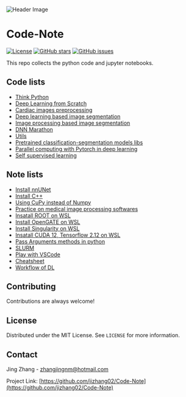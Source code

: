 ![Header Image](/figures/dream_codeworld.jpg)

# Code-Note 


[![License](https://img.shields.io/badge/license-MIT-blue.svg)](https://opensource.org/licenses/MIT)
[![GitHub stars](https://img.shields.io/github/stars/jizhang02/CODE.svg)](https://github.com/jizhang02/CODE/stargazers)
[![GitHub issues](https://img.shields.io/github/issues/jizhang02/CODE.svg)](https://github.com/jizhang02/CODE/issues)

This repo collects the python code and jupyter notebooks.

## Code lists
* [Think Python](./tutorials/think_python.ipynb)
* [Deep Learning from Scratch](./tutorials/deep_learning_from_scratch.ipynb)
* [Cardiac images preprocessing](/cardiac-dataset-preprocess)
* [Deep learning based image segmentation](/segmentation-dl/)
* [Image processing based image segmentation](/segmentation-mip/)
* [DNN Marathon](./tutorials/dnn_marathon.ipynb)
* [Utils](/utils/)
* [Pretrained classification-segmentation models libs](./tutorials/models_cls_seg.ipynb)
* [Parallel computing with Pytorch in deep learning](./tutorials/parallel_computing.ipynb)
* [Self supervised learning](./tutorials/self_supervised_learning.ipynb)

## Note lists
* [Install nnUNet](./Note/docs/Install-nnUnet.md)
* [Install C++](./Note/docs/Install-C++.md)
* [Using CuPy instead of Numpy](./Note/docs/CuPy.md)
* [Practice on medical image processing softwares](./Note/docs/Medical-imaging-processing-software.md)
* [Insatall ROOT on WSL](./Note/docs/Install-ROOT-on-WSL.md)
* [Install OpenGATE on WSL](./Note/docs/Install-OpenGATE-on-WSL.md) 
* [Install Singularity on WSL](./Note/docs/Install-Singularity-on-WSL.md) <!--it must be no space in the file!-->
* [Insatall CUDA 12, Tensorflow 2.12 on WSL](./Note/docs/Install-Tensorflow-on-WSL.md)
* [Pass Arguments methods in python](./Note/docs/PassArguementsPython.md)
* [SLURM](./Note/docs/SLURM.md)
* [Play with VSCode](./Note/docs/Play-with-vscode.md)
* [Cheatsheet](./Note/docs/cheatsheet.markdown)
* [Workflow of DL](./Note/docs/DL-workflow.md)

## Contributing

Contributions are always welcome!

## License

Distributed under the MIT License. See `LICENSE` for more information.

## Contact

Jing Zhang - zhangjingnm@hotmail.com

Project Link: [https://github.com/jizhang02/Code-Note](https://github.com/jizhang02/Code-Note)
